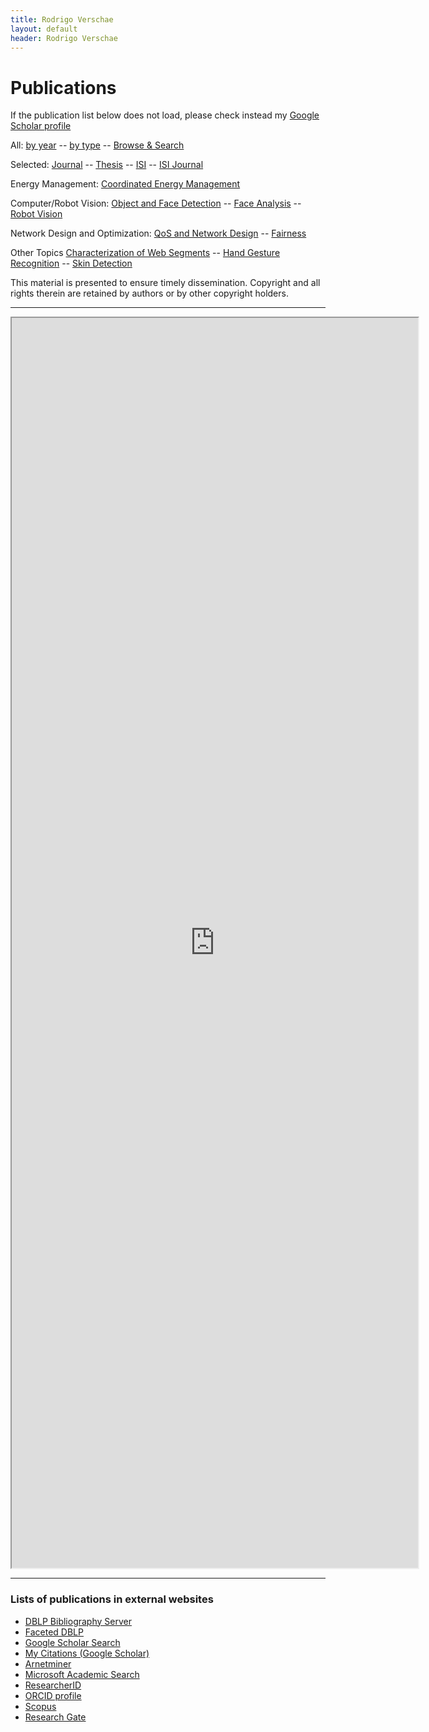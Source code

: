 ```yaml
---
title: Rodrigo Verschae
layout: default
header: Rodrigo Verschae
---
```


# Publications

If the publication list below does not load, please check instead my [Google Scholar profile]( http://scholar.google.com/citations?user=Fv1lZNkAAAAJ&hl=en )

<p>All: <a target="_pub" href="http://vision.die.uchile.cl/%7Erverscha/pub2.php?author=Rodrigo+Verschae&amp;result=1&amp;bib=mybib2-clean.bib" target="_pub">by year</a> -- <a target="_pub" href="http://vision.die.uchile.cl/%7Erverscha/pub2.php?author=Rodrigo+Verschae&amp;result=1&amp;bib=mybib2-clean.bib&amp;academic">by type</a> -- <a target="_blank" href="http://vision.die.uchile.cl/%7Erverscha/bibtexbrowser.php?bib=mybib2-clean.bib&amp;author=Rodrigo%20Verschae&amp;academic&amp;frameset">Browse &amp; Search</a><br>

Selected: <a target="_pub" href="http://vision.die.uchile.cl/%7Erverscha/pub2.php?author=Verschae&amp;result=1&amp;bib=mybib2-clean.bib&amp;academic&amp;type=article">Journal</a> -- <a target="_pub" href="http://vision.die.uchile.cl/%7Erverscha/pub2.php?author=Rodrigo+Verschae&amp;result=1&amp;bib=mybib2-clean.bib&amp;academic&amp;keywords=Thesis">Thesis</a> -- <a target="_pub" href="http://vision.die.uchile.cl/%7Erverscha/pub2.php?author=Rodrigo+Verschae&amp;result=1&amp;bib=mybib2-clean.bib&amp;academic&amp;keywords=ISIindexed">ISI</a> -- <a target="_pub" href="http://vision.die.uchile.cl/%7Erverscha/pub2.php?author=Rodrigo+Verschae&amp;result=1&amp;bib=mybib2-clean.bib&amp;academic&amp;type=article&amp;keywords=ISIindexed">ISI Journal</a><br>

Energy Management: <a target="_pub" href="http://vision.die.uchile.cl/%7Erverscha/pub2.php?author=Rodrigo+Verschae&amp;result=1&amp;bib=mybib2-clean.bib&amp;academic&amp;keywords=Energy"> Coordinated Energy Management</a><br>

Computer/Robot Vision: <a target="_pub" href="http://vision.die.uchile.cl/%7Erverscha/pub2.php?author=Rodrigo+Verschae&amp;result=1&amp;bib=mybib2-clean.bib&amp;academic&amp;keywords=Object+Detection">Object and Face Detection</a> -- <a target="_pub" href="http://vision.die.uchile.cl/%7Erverscha/pub2.php?author=Rodrigo+Verschae&amp;result=1&amp;bib=mybib2-clean.bib&amp;academic&amp;keywords=Face+Analysis">Face Analysis</a> -- <a target="_pub" href="http://vision.die.uchile.cl/%7Erverscha/pub2.php?author=Rodrigo+Verschae&amp;result=1&amp;bib=mybib2-clean.bib&amp;academic&amp;keywords=Robot+Vision">Robot Vision</a><br>

Network Design and Optimization: <a target="_pub" href="http://vision.die.uchile.cl/%7Erverscha/pub2.php?author=Rodrigo+Verschae&amp;bib=mybib2-clean.bib&amp;academic&amp;keywords=QoS+and+Network+Design">QoS and Network Design</a> -- <a target="_pub" href="http://vision.die.uchile.cl/%7Erverscha/pub2.php?author=Rodrigo+Verschae&amp;bib=mybib2-clean.bib&amp;academic&amp;keywords=Fairness">Fairness</a><br>

Other Topics <a target="_pub" href="http://vision.die.uchile.cl/%7Erverscha/pub2.php?author=Rodrigo+Verschae&amp;result=1&amp;bib=mybib2-clean.bib&amp;academic&amp;keywords=Characterization+of+Web+Segments">Characterization of Web Segments</a> -- <a target="_pub" href="http://vision.die.uchile.cl/%7Erverscha/pub2.php?author=Rodrigo+Verschae&amp;result=1&amp;bib=mybib2-clean.bib&amp;academic&amp;keywords=Hand+Gesture+Recognition">Hand Gesture Recognition</a> -- <a target="_pub" href="http://vision.die.uchile.cl/%7Erverscha/pub2.php?author=Rodrigo+Verschae&amp;result=1&amp;bib=mybib2-clean.bib&amp;academic&amp;keywords=Skin+Detection">Skin Detection</a></p>

This material is presented to ensure timely dissemination. Copyright and all rights therein are retained by authors or by other copyright holders. 

***

<iframe src="http://vision.die.uchile.cl/~rverscha/pub2.php" align="middle" height="2000" width="650" name="_pub"></iframe>

***
###      Lists of publications in external websites

* <a href = "http://www.informatik.uni-trier.de/~ley/db/indices/a-tree/v/Verschae:Rodrigo.html" target="new"> DBLP Bibliography Server</a> 
* <a href = "http://dblp.L3S.de/Authors/Rodrigo_Verschae" target="new">  Faceted DBLP</a> 
* <a href="http://scholar.google.com/scholar?hl=en&lr=&q=author%3Ar-verschae&btnG=Search" target="new">Google Scholar Search</a>
* <a href="http://scholar.google.com/citations?user=Fv1lZNkAAAAJ&hl=en" target="new">My Citations (Google Scholar)</a>
* <a href="http://arnetminer.org/person/rodrigo-verschae-177847.html" target="new">Arnetminer</a>
* <a href="http://academic.research.microsoft.com/Author/3388478.aspx" target="new">Microsoft Academic Search</a>
* <a href="http://www.researcherid.com/rid/K-4469-2012" target="new">ResearcherID</a>
* <a href="http://orcid.org/0000-0002-1661-3309" target="new">ORCID profile</a>
* <a href="http://www.scopus.com/authid/detail.url?authorId=8436903800" target="new">Scopus</a>
* <a href="http://www.researchgate.net/profile/Rodrigo_Verschae/publications/" target="new">Research Gate</a>

